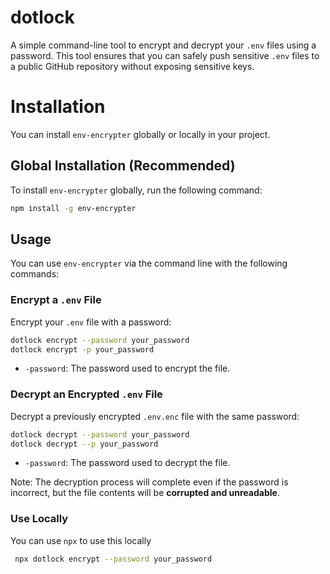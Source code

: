 # dotlock

A simple command-line tool to encrypt and decrypt your `.env` files using a password. This tool ensures that you can safely push sensitive `.env` files to a public GitHub repository without exposing sensitive keys.

# Installation

You can install `env-encrypter` globally or locally in your project.

## Global Installation (Recommended)

To install `env-encrypter` globally, run the following command:

```bash
npm install -g env-encrypter
```
## Usage

You can use `env-encrypter` via the command line with the following commands:

### Encrypt a `.env` File

Encrypt your `.env` file with a password:

```bash
dotlock encrypt --password your_password
dotlock encrypt -p your_password
```

- `-password`: The password used to encrypt the file.


### Decrypt an Encrypted `.env` File

Decrypt a previously encrypted `.env.enc` file with the same password:

```bash
dotlock decrypt --password your_password
dotlock decrypt --p your_password
```

- `-password`: The password used to decrypt the file.

Note: The decryption process will complete even if the password is incorrect, but the file contents will be **corrupted and unreadable**.

### Use Locally
 You can use `npx` to use this locally
```bash
 npx dotlock encrypt --password your_password
```


